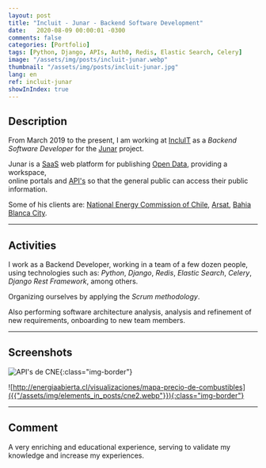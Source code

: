 ```yaml
---
layout: post
title: "Incluit - Junar - Backend Software Development"
date:   2020-08-09 00:00:01 -0300
comments: false
categories: [Portfolio]
tags: [Python, Django, APIs, Auth0, Redis, Elastic Search, Celery]
image: "/assets/img/posts/incluit-junar.webp"
thumbnail: "/assets/img/posts/incluit-junar.jpg"
lang: en
ref: incluit-junar
showInIndex: true
---
```


## Description

From March 2019 to the present, I am working at [IncluIT](https://incluit.com/) as a _Backend Software Developer_ 
for the [Junar](https://junar.com/) project.

Junar is a [SaaS](https://en.wikipedia.org/wiki/Software_as_a_service) web platform for publishing 
[Open Data](https://en.wikipedia.org/wiki/Open_data), providing a workspace,  
online portals and [API's](https://en.wikipedia.org/wiki/Application_programming_interface) so that the general public 
can access their public information.

Some of his clients are:
[National Energy Commission of Chile](https://desarrolladores.energiaabierta.cl/),
[Arsat](https://datos.arsat.com.ar/), [Bahia Blanca City](https://datos.bahia.gob.ar/).

---

## Activities



I work as a Backend Developer, working in a team of a few dozen people, using technologies such as: 
_Python_, _Django_, _Redis_, _Elastic Search_, _Celery_, _Django Rest Framework_, among others.

Organizing ourselves by applying the _Scrum methodology_.


Also performing software architecture analysis, analysis and refinement of new requirements, onboarding
to new team members.

---

## Screenshots

![API's de CNE]({{"/assets/img/elements_in_posts/cne.webp"}}){:class="img-border"}

![http://energiaabierta.cl/visualizaciones/mapa-precio-de-combustibles]({{"/assets/img/elements_in_posts/cne2.webp"}}){:class="img-border"}

---

## Comment

A very enriching and educational experience, serving to validate my knowledge and increase my experiences.
